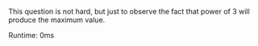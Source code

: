 This question is not hard, but just to observe the fact that power of 3 will produce the maximum value.

Runtime: 0ms
